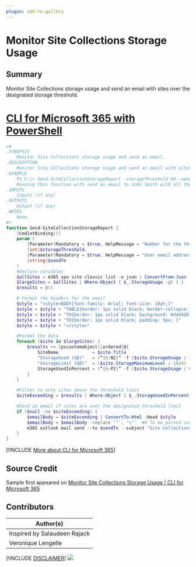 ```yaml
---
plugin: add-to-gallery
---
```


# Monitor Site Collections Storage Usage

## Summary

Monitor Site Collections storage usage and send an email with sites over the designated storage threshold.
 
# [CLI for Microsoft 365 with PowerShell](#tab/cli-m365-ps)
```powershell
<#
.SYNOPSIS
    Monitor Site Collections storage usage and send an email.
.DESCRIPTION
    Monitor Site Collections storage usage and send an email with sites over the designated storage threshold.
.EXAMPLE
    PS C:\> Send-SiteCollectionStorageReport -storageThreshold 60 -sendTo john.smith@contoso.com
    Running this function with send an email to John Smith with all the sites over 60% storage used.
.INPUTS
    Inputs (if any)
.OUTPUTS
    Output (if any)
.NOTES
    None.
#>
function Send-SiteCollectionStorageReport {
    [CmdletBinding()]
    param (
        [Parameter(Mandatory = $true, HelpMessage = "Number for the threshold percentage (i.e.: 50 for every sites above 50% storage used")]
        [int]$storageThreshold,
        [Parameter(Mandatory = $true, HelpMessage = "User email address to send the report to")]
        [string]$sendTo
    )
    #Declare variables
    $allSites = m365 spo site classic list -o json | ConvertFrom-Json
    $largeSites = $allSites | Where-Object { $_.StorageUsage -gt 1 }
    $results = @()

    # Format the headers for the email
    $style = "<style>BODY{font-family: Arial; font-size: 10pt;}"
    $style = $style + "TABLE{border: 1px solid black; border-collapse: collapse;}"
    $style = $style + "TH{border: 1px solid black; background: #dddddd; padding: 5px; }"
    $style = $style + "TD{border: 1px solid black; padding: 5px; }"
    $style = $style + "</style>"

    #Format the data 
    foreach ($site in $largeSites) {
        $results += [pscustomobject][ordered]@{
            SiteName             = $site.Title
            "StorageUsed (GB)"   = (“{0:N2}” -f ($site.StorageUsage / 1024))
            "StorageLimit (GB)"  = ($site.StorageMaximumLevel / 1024)
            StorageUsedInPercent = (“{0:P2}” -f ($site.StorageUsage / $site.StorageMaximumLevel))
        }
    }

    #Filter to only sites above the threshold limit
    $siteExceeding = $results | Where-Object { $_.StorageUsedInPercent -gt $storageThreshold } 

    #Send an email if sites are over the designated threshold limit
    if ($null -ne $siteExceeding) {
        $emailBody = $siteExceeding | ConvertTo-Html -Head $style 
        $emailBody = $emailBody -replace '"', '\"'  ## To be parsed correctly by Node.js when sending the email
        m365 outlook mail send --to $sendTo --subject "Site Collections Storage Report" --bodyContents "$emailBody" --bodyContentType HTML --saveToSentItems false
    }
}
```
[!INCLUDE [More about CLI for Microsoft 365](../../docfx/includes/MORE-CLIM365.md)]


## Source Credit

Sample first appeared on [Monitor Site Collections Storage Usage | CLI for Microsoft 365](https://pnp.github.io/cli-microsoft365/sample-scripts/spo/monitor-site-collection-storage-usage/)

## Contributors

| Author(s) |
|-----------|
| Inspired by Salaudeen Rajack |
| Veronique Lengelle |


[!INCLUDE [DISCLAIMER](../../docfx/includes/DISCLAIMER.md)]
<img src="https://pnptelemetry.azurewebsites.net/script-samples/scripts/spo-monitor-site-collection-storage-usage" aria-hidden="true" />
